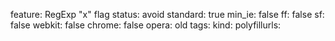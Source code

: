feature: RegExp "x" flag
status: avoid
standard: true
min_ie: false
ff: false
sf: false
webkit: false
chrome: false
opera: old
tags:
kind:
polyfillurls:

